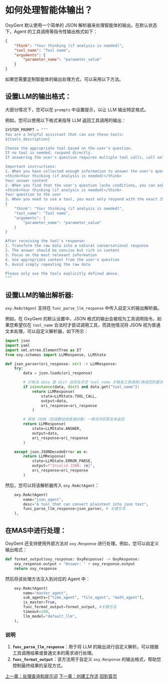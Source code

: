 # 如何处理智能体输出？

OxyGent 默认使用一个简单的 JSON 解析器来处理智能体的输出。在默认状态下，Agent 的工具调用等指令性输出格式如下：

```json
{
    "think": "Your thinking (if analysis is needed)",
    "tool_name": "Tool name",
    "arguments": {
        "parameter_name": "parameter_value"
    }
}
```

如果您需要定制智能体的输出处理方式，可以采用以下方法。

## 设置LLM的输出格式：

大部分情况下，您可以在 `prompts` 中设置提示，以让 LLM 输出特定格式。

例如，您可以使用以下格式来指导 LLM 返回工具调用的输出：

```python
SYSTEM_PROMPT = """
You are a helpful assistant that can use these tools:
${tools_description}

Choose the appropriate tool based on the user's question.
If no tool is needed, respond directly.
If answering the user's question requires multiple tool calls, call only one tool at a time. After the user receives the tool result, they will provide you with feedback on the tool call result.

Important instructions:
1. When you have collected enough information to answer the user's question, please respond in the following format:
<think>Your thinking (if analysis is needed)</think>
Your answer content
2. When you find that the user's question lacks conditions, you can ask the user back, please respond in the following format:
<think>Your thinking (if analysis is needed)</think>
Your question to the user
3. When you need to use a tool, you must only respond with the exact JSON object format below, nothing else:
{
    "think": "Your thinking (if analysis is needed)",
    "tool_name": "Tool name",
    "arguments": {
        "parameter_name": "parameter_value"
    }
}

After receiving the tool's response:
1. Transform the raw data into a natural conversational response
2. The answer should be concise but rich in content
3. Focus on the most relevant information
4. Use appropriate context from the user's question
5. Avoid simply repeating the raw data

Please only use the tools explicitly defined above.
"""
```


## 设置LLM的输出解析器:

`oxy.ReActAgent` 支持在 `func_parse_llm_response` 中传入自定义的输出解析器。

例如，在 OxyGent 的默认设置中，JSON 格式的输出会被视为工具调用指令。如果您希望仅在 `tool_name` 合法时才尝试调用工具，而其他情况将 JSON 视为普通文本处理，可以自定义解析器，如下所示：

```python
import json
import yaml
import xml.etree.ElementTree as ET
from oxy.schemas import LLMResponse, LLMState

def json_parser(ori_response: str) -> LLMResponse:
    try:
        data = json.loads(ori_response)

        # 只有当 data 是 dict 且存在非空 tool_name 才触发工具调用(换成您的要求)
        if isinstance(data, dict) and data.get("tool_name"):
            return LLMResponse(
                state=LLMState.TOOL_CALL,
                output=data,
                ori_response=ori_response
            )

        # 其他 JSON（包括数组或普通对象）一律当作回答文本返回
        return LLMResponse(
            state=LLMState.ANSWER,
            output=data,
            ori_response=ori_response
        )

    except json.JSONDecodeError as e:
        return LLMResponse(
            state=LLMState.ERROR_PARSE,
            output=f"Invalid JSON: {e}",
            ori_response=ori_response
        )


```

然后，您可以将该解析器传入 `oxy.ReActAgent`：

```python
    oxy.ReActAgent(
        name="json_agent",
        desc="A tool that can convert plaintext into json text",
        func_parse_llm_response=json_parser, # 关键方法
    ),
```

## 在MAS中进行处理：

OxyGent 还支持使用外部方法对 `oxy.Response` 进行处理。例如，您可以自定义输出格式：

```python
def format_output(oxy_response: OxyResponse) -> OxyResponse:
    oxy_response.output = "Answer: " + oxy_response.output
    return oxy_response
```

然后将该处理方法注入到对应的 Agent 中：

```python
    oxy.ReActAgent(
        name="master_agent",
        sub_agents=["time_agent", "file_agent", "math_agent"],
        is_master=True,
        func_format_output=format_output, #关键方法
        timeout=100,
        llm_model="default_llm",
    ),
```
### 说明
1. **`func_parse_llm_response`**：用于将 LLM 的输出进行自定义解析。可以根据工具调用结果或普通文本的需求进行处理。
2. **`func_format_output`**：该方法用于自定义 `oxy.Response` 的输出格式，帮助您控制最终结果的呈现方式。

[上一章：处理查询和提示词](./8_update_prompts.md)
[下一章：创建工作流](./9_workflow.md)
[回到首页](./readme.md)